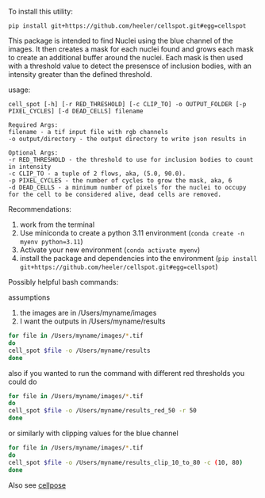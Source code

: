 To install this utility:

`pip install git+https://github.com/heeler/cellspot.git#egg=cellspot`

This  package is intended to find Nuclei using the blue channel of the images. 
It then creates a mask for each nuclei found and grows each mask to create an additional 
buffer around the nuclei. Each mask is then used with a threshold value to detect the presensce of 
inclusion bodies, with an intensity greater than the defined threshold. 


usage: 

`cell_spot [-h] [-r RED_THRESHOLD] [-c CLIP_TO] -o OUTPUT_FOLDER [-p PIXEL_CYCLES] [-d DEAD_CELLS] filename`

    Required Args:
    filename - a tif input file with rgb channels
    -o output/directory - the output directory to write json results in 

    Optional Args:
    -r RED_THRESHOLD - the threshold to use for inclusion bodies to count in intensity
    -c CLIP_TO - a tuple of 2 flows, aka, (5.0, 90.0). 
    -p PIXEL_CYCLES - the number of cycles to grow the mask, aka, 6 
    -d DEAD_CELLS - a minimum number of pixels for the nuclei to occupy for the cell to be considered alive, dead cells are removed.


Recommendations: 
1) work from the terminal 
2) Use miniconda to create a python 3.11 environment (`conda create -n myenv python=3.11`)
3) Activate your new environment (`conda activate myenv`)
4) install the package and dependencies into the environment (`pip install git+https://github.com/heeler/cellspot.git#egg=cellspot`)

Possibly helpful bash commands:

assumptions 
1) the images are in /Users/myname/images 
2) I want the outputs in /Users/myname/results

```bash
for file in /Users/myname/images/*.tif
do
cell_spot $file -o /Users/myname/results
done
```

also if you wanted to run the command with different red thresholds you could do

```bash
for file in /Users/myname/images/*.tif
do
cell_spot $file -o /Users/myname/results_red_50 -r 50 
done
```

or similarly with clipping values for the blue channel

```bash
for file in /Users/myname/images/*.tif
do
cell_spot $file -o /Users/myname/results_clip_10_to_80 -c (10, 80)
done
```

Also see [cellpose](https://cellpose.org)